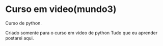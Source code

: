 # Curso em video(mundo3)
 Curso  de python.

 Criado somente para o curso em vídeo de python
 Tudo que eu aprender postarei aqui.
